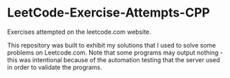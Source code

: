 # LeetCode-Exercise-Attempts-CPP
Exercises attempted on the leetcode.com website.

This repository was built to exhibit my solutions that I used to solve some problems on Leetcode.com.
Note that some programs may output nothing - this was intentional because of the automation testing that the server used in order to validate the programs.
